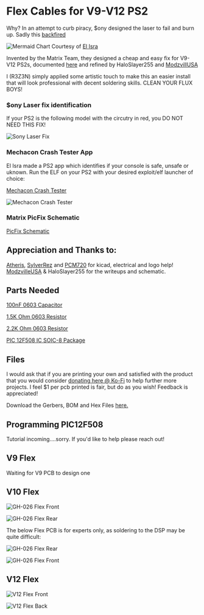# Flex Cables for V9-V12 PS2


Why? In an attempt to curb piracy, $ony designed the laser to fail and burn up. Sadly this [backfired](https://www.gamesindustry.biz/sony-reaches-settlement-in-ps2-disc-read-error-case#:~:text=Now%20a%20settlement%20has%20been,their%20console%20%2D%20at%20SCEA's%20discretion.)

![Mermaid Chart](/assets/whylaserburns_mermaid.jpg)
Courtesy of [El Isra](https://github.com/israpps)

Invented by the Matrix Team, they designed a cheap and easy fix for V9-V12 PS2s, documented [here](https://github.com/MechaResearch/MechaPwn/blob/master/docs/PICfix.md) and refined by HaloSlayer255 and [ModzvillUSA](https://modzvilleusa.com/products/ps2-matrix-picfix-for-v9-v12-ps2-consoles)


I (R3Z3N) simply applied some artistic touch to make this an easier install that will look professional with decent soldering skills. CLEAN YOUR FLUX BOYS!


### $ony Laser fix identification

If your PS2 is the following model with the circutry in red, you DO NOT NEED THIS FIX!

![Sony Laser Fix](/assets/70k%20laser%20fix.jpg)

### Mechacon Crash Tester App

El Isra made a PS2 app which identifies if your console is safe, unsafe or uknown. Run the ELF on your PS2 with your desired exploit/elf launcher of choice:

[Mechacon Crash Tester](https://github.com/israpps/MechaconCrashTestAPP)

![Mechacon Crash Tester](https://www.psx-place.com/attachments/_e3271012_20240808144428-png.43804/)

### Matrix PicFix Schematic

[PicFix Schematic](assets/PicFix_Schematic.pdf)


## Appreciation and Thanks to:
[Atheris](https://linktr.ee/atherismods), [SylverRez](https://github.com/m4x10187) and [PCM720](https://github.com/pcm720) for kicad, electrical and logo help! [ModzvilleUSA](https://modzvilleusa.com/products/ps2-matrix-picfix-for-v9-v12-ps2-consoles) & HaloSlayer255 for the writeups and schematic.


## Parts Needed

[100nF 0603 Capacitor](https://www.mouser.com/c/passive-components/capacitors/ceramic-capacitors/mlccs-multilayer-ceramic-capacitors/multilayer-ceramic-capacitors-mlcc-smd-smt/?capacitance=0.1%20uF&case%20code%20-%20in=0603&length=1.6%20mm%20%280.063%20in%29&termination=Standard&tolerance=10%20%25&voltage%20rating%20dc=25%20VDC&width=0.8%20mm%20%280.031%20in%29&instock=y&sort=pricing)

[1.5K Ohm 0603 Resistor](https://www.mouser.com/c/passive-components/resistors/smd-resistors-chip-resistors/thick-film-resistors/?case%20code%20-%20in=0603&packaging=Cut%20Tape&power%20rating=250%20mW%20%281%2F4%20W%29~~333%20mW%20%281%2F3%20W%29&resistance=1.5%20kOhms&tolerance=5%20%25&instock=y&sort=pricing&rp=passive-components%2Fresistors%2Fsmd-resistors-chip-resistors%2Fthick-film-resistors%7C~Power%20Rating)

[2.2K Ohm 0603 Resistor](https://www.mouser.com/c/passive-components/resistors/smd-resistors-chip-resistors/thick-film-resistors/?case%20code%20-%20in=0603&packaging=Cut%20Tape&power%20rating=250%20mW%20%281%2F4%20W%29~~333%20mW%20%281%2F3%20W%29&resistance=2.2%20kOhms&tolerance=5%20%25&instock=y&sort=pricing&rp=passive-components%2Fresistors%2Fsmd-resistors-chip-resistors%2Fthick-film-resistors%7C~Power%20Rating)

[PIC 12F508 IC SOIC-8 Package](https://www.mouser.com/ProductDetail/Microchip-Technology/PIC12F508-I-SN?qs=mcPJWgAPNrfwaHSjpX90MQ%3D%3D)

## Files
I would ask that if you are printing your own and satisfied with the product that you would consider [donating here @ Ko-Fi](https://ko-fi.com/r3z3n) to help further more projects. I feel $1 per pcb printed is fair, but do as you wish! Feedback is appreciated!

Download the Gerbers, BOM and Hex Files [here.](https://github.com/saildot4k/PS2_PicFix_Flex_Cables/archive/refs/heads/main.zip)

## Programming PIC12F508

Tutorial incoming....sorry. If you'd like to help please reach out!

## V9 Flex
Waiting for V9 PCB to design one

## V10 Flex

![GH-026 Flex Front](/SCPH-500XX/GH-026/V10%20SCPH-500XX%20GH-026%20PicFix%20Flex.png)

![GH-026 Flex Rear](/SCPH-500XX/GH-026/V10%20SCPH-500XX%20GH-026%20PicFix%20Flex%20REAR.png)

The below Flex PCB is for experts only, as soldering to the DSP may be quite difficult:

![GH-026 Flex Rear](/SCPH-500XX/GH-026/V10%20SCPH-500XX%20GH-026%20PicFix%20Flex%20REAR%20EXPERT%20SOLDERING.png)

![GH-026 Flex Front](/SCPH-500XX/GH-026/V10%20SCPH-500XX%20GH-026%20PicFix%20Flex%20EXPERT%20SOLDERING.png)

## V12 Flex

![V12 Flex Front](/SCPH-700XX/PicFix_V5_Thin.png)

![V12 Flex Back](/SCPH-700XX/PicFix_V5_Thin%20back.png)